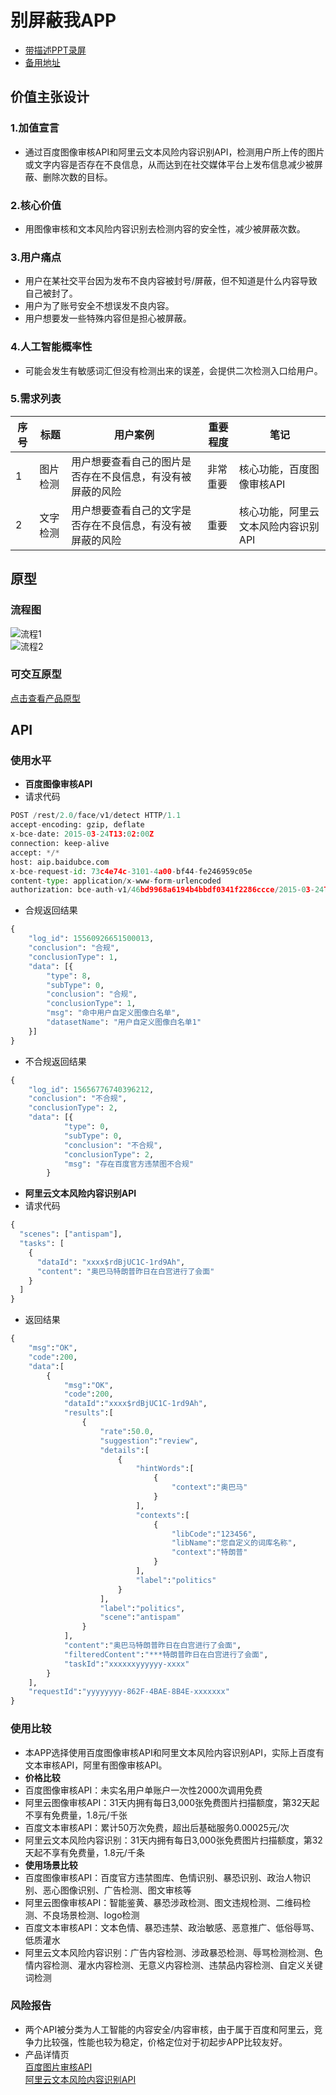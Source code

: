 # 别屏蔽我APP
- [带描述PPT录屏](https://github.com/NFUNM084-CN/API_ML_AI/blob/master/%E6%8A%A5%E5%91%8A.mp4)  
- [备用地址](https://www.bilibili.com/video/av82764819/)
## 价值主张设计
### 1.加值宣言
- 通过百度图像审核API和阿里云文本风险内容识别API，检测用户所上传的图片或文字内容是否存在不良信息，从而达到在社交媒体平台上发布信息减少被屏蔽、删除次数的目标。
### 2.核心价值
- 用图像审核和文本风险内容识别去检测内容的安全性，减少被屏蔽次数。
### 3.用户痛点
- 用户在某社交平台因为发布不良内容被封号/屏蔽，但不知道是什么内容导致自己被封了。
- 用户为了账号安全不想误发不良内容。
- 用户想要发一些特殊内容但是担心被屏蔽。
### 4.人工智能概率性
- 可能会发生有敏感词汇但没有检测出来的误差，会提供二次检测入口给用户。
### 5.需求列表
序号|标题|用户案例|重要程度|笔记
---|---|---|---|---
1|图片检测|用户想要查看自己的图片是否存在不良信息，有没有被屏蔽的风险|非常重要|核心功能，百度图像审核API
2|文字检测|用户想要查看自己的文字是否存在不良信息，有没有被屏蔽的风险|重要|核心功能，阿里云文本风险内容识别API

## 原型
### 流程图  
![流程1](https://github.com/NFUNM084-CN/API_ML_AI/blob/master/APP流程1.png "流程1")  
![流程2](https://github.com/NFUNM084-CN/API_ML_AI/blob/master/APP流程2.png "流程2")  
### 可交互原型
[点击查看产品原型]( http://nfunm084.gitee.io/api_final_prototype_c "产品原型")  
## API
### 使用水平
- **百度图像审核API**
- 请求代码
```python
POST /rest/2.0/face/v1/detect HTTP/1.1
accept-encoding: gzip, deflate
x-bce-date: 2015-03-24T13:02:00Z
connection: keep-alive
accept: */*
host: aip.baidubce.com
x-bce-request-id: 73c4e74c-3101-4a00-bf44-fe246959c05e
content-type: application/x-www-form-urlencoded
authorization: bce-auth-v1/46bd9968a6194b4bbdf0341f2286ccce/2015-03-24T13:02:00Z/1800/host;x-bce-date/994014d96b0eb26578e039fa053a4f9003425da4bfedf33f4790882fb4c54903
```  
- 合规返回结果  
```python
{
    "log_id": 15560926651500013,
    "conclusion": "合规",
    "conclusionType": 1,
    "data": [{
        "type": 8,
        "subType": 0,
        "conclusion": "合规",
        "conclusionType": 1,
        "msg": "命中用户自定义图像白名单",
        "datasetName": "用户自定义图像白名单1"
    }]
}
```
- 不合规返回结果
```python
{
    "log_id": 15656776740396212,
    "conclusion": "不合规",
    "conclusionType": 2,
    "data": [{
            "type": 0,
            "subType": 0,
            "conclusion": "不合规",
            "conclusionType": 2,
            "msg": "存在百度官方违禁图不合规"
        }
```  
- **阿里云文本风险内容识别API**
- 请求代码  
```python
{
  "scenes": ["antispam"],
  "tasks": [
    {
      "dataId": "xxxx$rdBjUC1C-1rd9Ah",
      "content": "奥巴马特朗普昨日在白宫进行了会面"
    }
  ]
}
```  
- 返回结果  
```python
{
    "msg":"OK",
    "code":200,
    "data":[
        {
            "msg":"OK",
            "code":200,
            "dataId":"xxxx$rdBjUC1C-1rd9Ah",
            "results":[
                {
                    "rate":50.0,
                    "suggestion":"review",
                    "details":[
                        {
                            "hintWords":[
                                {
                                    "context":"奥巴马"
                                }
                            ],
                            "contexts":[
                                {
                                    "libCode":"123456",
                                    "libName":"您自定义的词库名称",
                                    "context":"特朗普"
                                }
                            ],
                            "label":"politics"
                        }
                    ],
                    "label":"politics",
                    "scene":"antispam"
                }
            ],
            "content":"奥巴马特朗普昨日在白宫进行了会面",
            "filteredContent":"***特朗普昨日在白宫进行了会面",
            "taskId":"xxxxxxyyyyyy-xxxx"
        }
    ],
    "requestId":"yyyyyyyy-862F-4BAE-8B4E-xxxxxxx"
}
```  
### 使用比较
- 本APP选择使用百度图像审核API和阿里文本风险内容识别API，实际上百度有文本审核API，阿里有图像审核API。  
- **价格比较**  
- 百度图像审核API：未实名用户单账户一次性2000次调用免费
- 阿里云图像审核API：31天内拥有每日3,000张免费图片扫描额度，第32天起不享有免费量，1.8元/千张
- 百度文本审核API：累计50万次免费，超出后基础服务0.00025元/次
- 阿里云文本风险内容识别：31天内拥有每日3,000张免费图片扫描额度，第32天起不享有免费量，1.8元/千条
- **使用场景比较**
- 百度图像审核API：百度官方违禁图库、色情识别、暴恐识别、政治人物识别、恶心图像识别、广告检测、图文审核等
- 阿里云图像审核API：智能鉴黄、暴恐涉政检测、图文违规检测、二维码检测、不良场景检测、logo检测
- 百度文本审核API：文本色情、暴恐违禁、政治敏感、恶意推广、低俗辱骂、低质灌水
- 阿里云文本风险内容识别：广告内容检测、涉政暴恐检测、辱骂检测检测、色情内容检测、灌水内容检测、无意义内容检测、违禁品内容检测、自定义关键词检测
### 风险报告
- 两个API被分类为人工智能的内容安全/内容审核，由于属于百度和阿里云，竞争力比较强，性能也较为稳定，价格定位对于初起步APP比较友好。
- 产品详情页  
[百度图片审核API](https://ai.baidu.com/tech/imagecensoring)  
[阿里云文本风险内容识别API](https://ai.aliyun.com/lvwang/text?spm=5176.12825654.h2v3icoap.247.6add2c4aAuI4Ed&aly_as=TP8z0HP8)
